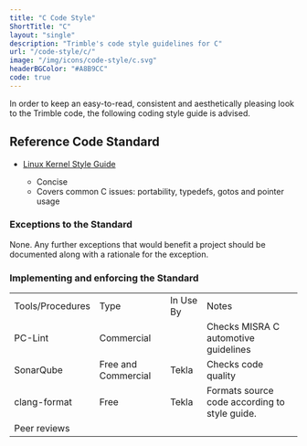 ```yaml
---
title: "C Code Style"
ShortTitle: "C"
layout: "single"
description: "Trimble's code style guidelines for C"
url: "/code-style/c/"
image: "/img/icons/code-style/c.svg"
headerBGColor: "#A8B9CC"
code: true
---
```


In order to keep an easy-to-read, consistent and aesthetically pleasing look to the Trimble code, the following coding style guide is advised.

## Reference Code Standard

- [Linux Kernel Style Guide](https://www.kernel.org/doc/html/latest/process/coding-style.html)

  - Concise
  - Covers common C issues: portability, typedefs, gotos and pointer usage

### Exceptions to the Standard

None. Any further exceptions that would benefit a project should be documented along with a rationale for the exception.

### Implementing and enforcing the Standard

<table class="table table-bordered table-sm">
  <tr>
    <td>Tools/Procedures</td>
    <td>Type</td>
    <td>In Use By</td>
    <td>Notes</td>
  </tr>
  <tr>
    <td>PC-Lint</td>
    <td>Commercial</td>
    <td></td>
    <td>Checks MISRA C automotive guidelines</td>
  </tr>
  <tr>
    <td>SonarQube</td>
    <td>Free and Commercial</td>
    <td>Tekla</td>
    <td>Checks code quality</td>
  </tr>
  <tr>
    <td>clang-format</td>
    <td>Free</td>
    <td>Tekla</td>
    <td>Formats source code according to style guide.</td>
  </tr>
  <tr>
    <td>Peer reviews</td>
    <td></td>
    <td></td>
    <td></td>
  </tr>
</table>
